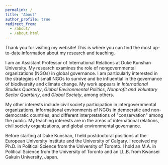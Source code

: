 ```yaml
---
permalink: /
title: "About"
author_profile: true
redirect_from:
  - /about/
  - /about.html
---
```



Thank you for visiting my website! This is where you can find the most up-to-date information about my research and teaching. 

I am an Assistant Professor of International Relations at Duke Kunshan University. My research examines the role of nongovernmental organizations (NGOs) in global governance. I am particularly interested in the strategies of small NGOs to survive and be influential in the governance of biodiversity and climate change. My work appears in *International Studies Quarterly*, *Global Environmental Politics*, *Nonprofit and Voluntary Sector Quarterly*, and *Global Society*, among others.

My other interests include civil society participation in intergovernmental organizations, informational environments of NGOs in democratic and non-democratic countries, and different interpretations of "conservation" among the public. My teaching interests are in the areas of international relations, civil society organizations, and global environmental governance.

Before starting at Duke Kunshan, I held postdoctoral positions at the European University Institute and the University of Calgary. I received my Ph.D. in Political Science from the University of Toronto. I hold an M.A. in Political Science from the University of Toronto and an LL.B. from Kwansei Gakuin University, Japan.
